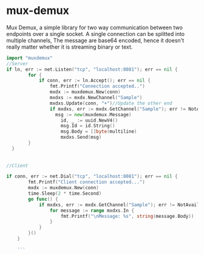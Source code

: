 mux-demux
=========

Mux Demux, a simple library for two way communication between two endpoints over a single socket. A single connection can be splitted into multiple channels, The message are base64 encoded, hence it doesn't really matter whether it is streaming binary or text.
```Go
import "muxdemux"
//Server
if ln, err := net.Listen("tcp", "localhost:8081"); err == nil {
		for {
			if conn, err := ln.Accept(); err == nil {
				fmt.Printf("Connection accepted..")
				mxdx := muxdemux.New(conn)
				mxdxs := mxdx.NewChannel("Sample")
				mxdxs.Update(conn, "+")//Update the other end
				if mxdxs, err := mxdx.GetChannel("Sample"); err != NotAvailable {
				  msg := new(muxdemux.Message)
					id, _ := uuid.NewV4()
					msg.Id = id.String()
					msg.Body = []byte(multiline)
					mxdxs.Send(msg)
        }
  }
        
        
//Client

if conn, err := net.Dial("tcp", "localhost:8081"); err == nil {
		fmt.Printf("Client connection accepted...")
		mxdx := muxdemux.New(conn)
		time.Sleep(2 * time.Second)
		go func() {
			if mxdxs, err := mxdx.GetChannel("Sample"); err != NotAvailable {
				for message := range mxdxs.In {
					fmt.Printf("\nMessage: %s", string(message.Body))
				}
			}
		}()
	}
	
	```
